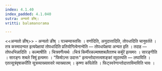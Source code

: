```yaml
---
index: 4.1.40
index_padded: 4.1.040
sutra: अन्यतो ङीष्।
vritti: balamanorama

---
```

<<अन्यतो ङीष्>> - अन्यतो ङीष् । पञ्चम्यास्तसिः । वर्णादिति, अनुदात्तादिति, तोपधादिति चानुवर्तते । तत्र कस्मादन्यत इत्यपेक्षायां तोपधादिति प्रतियोगित्वेनान्वेति — तोपधापेक्षया अन्यत इति । तदाह — तोपधभिन्नादिति । कल्माषीति । चित्रवर्णेत्यर्थः ।चित्रं किर्मीरकल्माषशबलैताश्च कर्बुरे॑ इत्यमरः । सारङ्गीति । सारङ्गः शबले त्रिषु॑ इत्यमरः । "फिषोऽन्त उदात्तः" इत्यन्तोदात्तत्वशङ्कां व्युदस्यति — लघाविति । एतत्सूत्रंवृषाकपी॑ति सूत्रव्याख्यावसरे व्याख्यातम् । कृष्णा कपिलेति । फिट्स्वरेणान्तोदात्ताविमाविति भावः ।